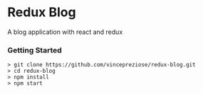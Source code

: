 # Redux Blog

A blog application with react and redux

### Getting Started

```
> git clone https://github.com/vincepreziose/redux-blog.git
> cd redux-blog
> npm install
> npm start
```